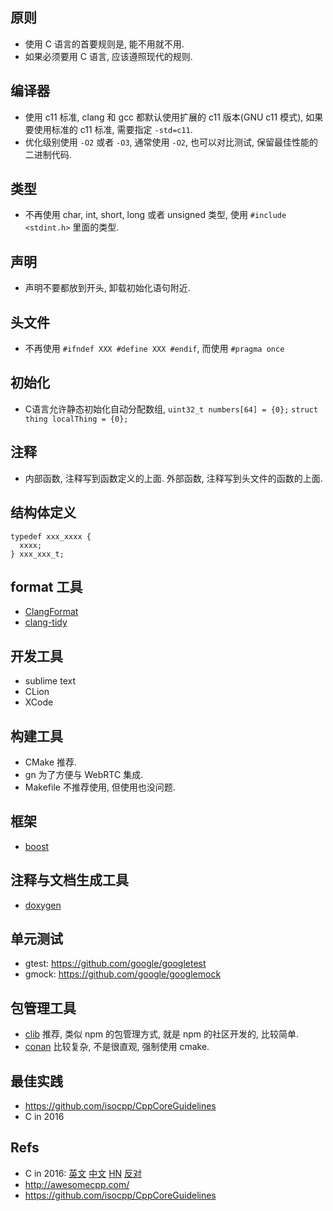 ## 原则
* 使用 C 语言的首要规则是, 能不用就不用.
* 如果必须要用 C 语言, 应该遵照现代的规则.

## 编译器
* 使用 c11 标准, clang 和 gcc 都默认使用扩展的 c11 版本(GNU c11 模式), 如果要使用标准的 c11 标准, 需要指定 `-std=c11`.
* 优化级别使用 `-O2` 或者 `-O3`, 通常使用 `-O2`, 也可以对比测试, 保留最佳性能的二进制代码.

## 类型
* 不再使用 char, int, short, long 或者 unsigned 类型, 使用 `#include <stdint.h>` 里面的类型.

## 声明
* 声明不要都放到开头, 卸载初始化语句附近.

## 头文件
* 不再使用 `#ifndef XXX #define XXX #endif`, 而使用 `#pragma once`

## 初始化
* C语言允许静态初始化自动分配数组, `uint32_t numbers[64] = {0};`  `struct thing localThing = {0};`

## 注释
* 内部函数, 注释写到函数定义的上面. 外部函数, 注释写到头文件的函数的上面.

## 结构体定义

```
typedef xxx_xxxx {
  xxxx;
} xxx_xxx_t;
```

## format 工具
* [ClangFormat](http://clang.llvm.org/docs/ClangFormat.html)
* [clang-tidy](http://clang.llvm.org/extra/clang-tidy/)

## 开发工具
* sublime text
* CLion
* XCode

## 构建工具
* CMake 推荐.
* gn 为了方便与 WebRTC 集成.
* Makefile 不推荐使用, 但使用也没问题.

## 框架
* [boost](http://www.boost.org/)

## 注释与文档生成工具
* [doxygen](http://www.stack.nl/~dimitri/doxygen/)

## 单元测试
* gtest: <https://github.com/google/googletest>
* gmock: <https://github.com/google/googlemock>

## 包管理工具
* [clib](https://github.com/clibs/clib) 推荐, 类似 npm 的包管理方式, 就是 npm 的社区开发的, 比较简单.
* [conan](https://conan.io/) 比较复杂, 不是很直观, 强制使用 cmake.

## 最佳实践
* <https://github.com/isocpp/CppCoreGuidelines>
* C in 2016

## Refs
* C in 2016: [英文](https://matt.sh/howto-c) [中文](http://www.infoq.com/cn/articles/c-language-2016) [HN](https://news.ycombinator.com/item?id=10864176) [反对](https://github.com/Keith-S-Thompson/how-to-c-response)
* <http://awesomecpp.com/>
* <https://github.com/isocpp/CppCoreGuidelines>
